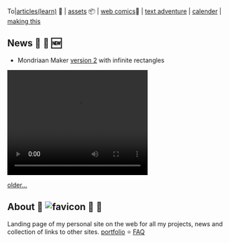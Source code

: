 
To|[articles(learn)](articles.md) 🧻 | [assets](assets) 📦 | [web comics](web_comics)📝 | [text adventure](text_adventure) |  [calender](calender.md) | [making this](make_md_site.md)


## News 📰 📅 🆕
- Mondriaan Maker [version 2](https://itch.io/embed-upload/6017377?color=fac901) with infinite rectangles
<video width="320" height="240" controls>
  <source src="mondriaan_maker.webm" type="video/webm">
  Your browser does not support the video tag.
</video>

[older...](news.md)

## About 🥦 ![favicon](favicon.ico) 🔖 🔗
Landing page of my personal site on the web for all my projects, news and collection of links to other sites.
[portfolio](portfolio.md) ⭐
[FAQ](faq)



